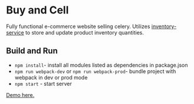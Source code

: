 # Buy and Cell
Fully functional e-commerce website selling celery. Utilizes [inventory-service](https://github.com/LexBedwell/inventory-service) to store and update product inventory quantities.

## Build and Run
- `npm install`- install all modules listed as dependencies in package.json
- `npm run webpack-dev` or `npm run webpack-prod`- bundle project with webpack in dev or prod mode
- `npm start` - start server


[Demo here.](https://celery-store.herokuapp.com)
